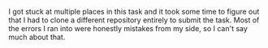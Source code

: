 I got stuck at multiple places in this task and it took some time to figure out that I had to clone a different repository entirely to submit the task.
Most of the errors I ran into were honestly mistakes from my side, so I can't say much about that.